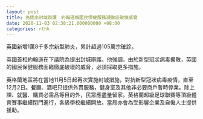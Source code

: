 ```yaml
---
layout: post
title: 為提出封城辯護　約翰遜稱國民保健服務瀕徹底破壞威脅
date: 2020-11-03 02:38:21.000000000 +08:00
categories: rthk
---
```


英國新增1萬8千多宗新型肺炎，累計超過105萬宗確診。

英國首相約翰遜在下議院為提出封城辯護。他強調，由於新型冠狀病毒擴散，英國的國民保健服務面臨徹底破壞的威脅，必須採取更多措施。 

英格蘭地區將在當地11月5日起再次實施封城措施，對抗新型冠狀病毒疫情，直至12月2日。餐廳、酒吧只提供外賣服務，健身室及其他非必要商戶暫時停業。除上課、就醫、購買必需品等目的外，民眾應盡量留家。英格蘭超級足球聯賽等頂級體育賽事繼續閉門進行，各級學校繼續開放。當局亦會為受影響企業及自僱人士提供援助。
